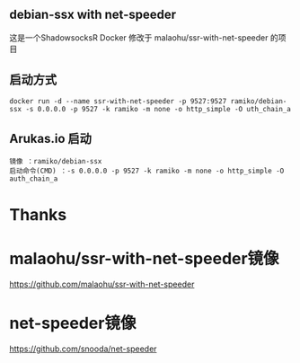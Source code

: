 ## debian-ssx with net-speeder

这是一个ShadowsocksR Docker 修改于 malaohu/ssr-with-net-speeder 的项目
## 启动方式

```
docker run -d --name ssr-with-net-speeder -p 9527:9527 ramiko/debian-ssx -s 0.0.0.0 -p 9527 -k ramiko -m none -o http_simple -O uth_chain_a

```


## Arukas.io 启动

```
镜像 ：ramiko/debian-ssx
启动命令(CMD) ：-s 0.0.0.0 -p 9527 -k ramiko -m none -o http_simple -O auth_chain_a
```


# Thanks

# malaohu/ssr-with-net-speeder镜像
https://github.com/malaohu/ssr-with-net-speeder

# net-speeder镜像
https://github.com/snooda/net-speeder